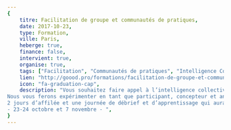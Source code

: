 ```yaml
---
{
	titre: Facilitation de groupe et communautés de pratiques,
	date: 2017-10-23,
	type: Formation,
	ville: Paris,
	heberge: true,
	finance: false,
	intervient: true,
	organise: true,
	tags: ["Facilitation", "Communautés de pratiques", "Intelligence Collective"],
	lien: "http://goood.pro/formations/facilitation-de-groupe-et-communautes-de-pratiques",
	icon: "fa-graduation-cap",
	description: "Vous souhaitez faire appel à l’intelligence collective de votre équipe, vous voulez créer et animer des communautés de pratiques pour faire grandir vos équipes. 
Nous vous ferons expérimenter en tant que participant, concepteur et animateur, des outils d’intelligence collective. Nous vous transmettrons des clés pour créer et animer des communautés de pratiques.
2 jours d’affilée et une journée de débrief et d’apprentissage qui aura lieu 15 jours plus tard, le temps que vous expérimentiez dans la vie réelle. 
- 23-24 octobre et 7 novembre - ",
}
---
```

